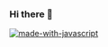 ### Hi there 👋
[![made-with-javascript](https://img.shields.io/badge/Made%20with-JavaScript-1f425f.svg)](https://www.javascript.com)
<!--
**JesusBarboza1994/JesusBarboza1994** is a ✨ _special_ ✨ repository because its `README.md` (this file) appears on your GitHub profile.

Here are some ideas to get you started:

- 🔭 I’m currently working on ...
- 🌱 I’m currently learning ...
- 👯 I’m looking to collaborate on ...
- 🤔 I’m looking for help with ...
- 💬 Ask me about ...
- 📫 How to reach me: ...
- 😄 Pronouns: ...
- ⚡ Fun fact: ...
-->
